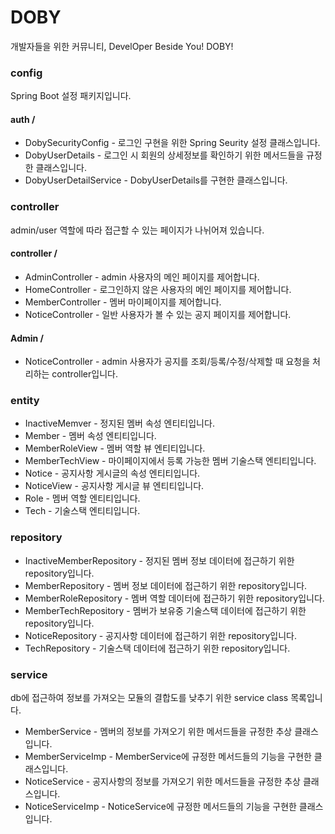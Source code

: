 # DOBY

개발자들을 위한 커뮤니티, DevelOper Beside You! DOBY!

<h3>config</h3>
Spring Boot 설정 패키지입니다.

<h4>auth /</h4>
<ul>
  <li>DobySecurityConfig - 로그인 구현을 위한 Spring Seurity 설정 클래스입니다.</li>
  <li>DobyUserDetails - 로그인 시 회원의 상세정보를 확인하기 위한 메서드들을 규정한 클래스입니다.</li>  
  <li>DobyUserDetailService - DobyUserDetails를 구현한 클래스입니다.</li>  
</ul>

<h3>controller</h3>
admin/user 역할에 따라 접근할 수 있는 페이지가 나뉘어져 있습니다.

<h4>controller / </h4>
<ul>
<li>AdminController - admin 사용자의 메인 페이지를 제어합니다.</li>
<li>HomeController - 로그인하지 않은 사용자의 메인 페이지를 제어합니다.</li>
<li>MemberController - 멤버 마이페이지를 제어합니다.</li>
<li>NoticeController - 일반 사용자가 볼 수 있는 공지 페이지를 제어합니다.</li>
</ul>

<h4>Admin / </h4>
<ul>
<li>NoticeController - admin 사용자가 공지를 조회/등록/수정/삭제할 때 요청을 처리하는 controller입니다.</li>
</ul>

<h3>entity</h3>
<ul>
  <li>InactiveMemver - 정지된 멤버 속성 엔티티입니다.</li>
  <li>Member - 멤버 속성 엔티티입니다.</li>
  <li>MemberRoleView - 멤버 역할 뷰 엔티티입니다.</li>
  <li>MemberTechView - 마이페이지에서 등록 가능한 멤버 기술스택 엔티티입니다.</li>
  <li>Notice - 공지사항 게시글의 속성 엔티티입니다.</li>
  <li>NoticeView - 공지사항 게시글 뷰 엔티티입니다.</li>
  <li>Role - 멤버 역할 엔티티입니다.</li>
  <li>Tech - 기술스택 엔티티입니다.</li>
</ul>

<h3>repository</h3>
<ul>
  <li>InactiveMemberRepository - 정지된 멤버 정보 데이터에 접근하기 위한 repository입니다.</li>
  <li>MemberRepository - 멤버 정보 데이터에 접근하기 위한 repository입니다.</li>
  <li>MemberRoleRepository - 멤버 역할 데이터에 접근하기 위한 repository입니다.</li>
  <li>MemberTechRepository - 멤버가 보유중 기술스택 데이터에 접근하기 위한 repository입니다.</li>
  <li>NoticeRepository - 공지사항 데이터에 접근하기 위한 repository입니다.</li>
  <li>TechRepository - 기술스택 데이터에 접근하기 위한 repository입니다.</li>  
</ul>

<h3>service</h3>
db에 접근하여 정보를 가져오는 모듈의 결합도를 낮추기 위한 service class 목록입니다.
<ul>
  <li>MemberService - 멤버의 정보를 가져오기 위한 메서드들을 규정한 추상 클래스입니다. </li>
  <li>MemberServiceImp - MemberService에 규정한 메서드들의 기능을 구현한 클래스입니다.</li>
  <li>NoticeService - 공지사항의 정보를 가져오기 위한 메서드들을 규정한 추상 클래스입니다.</li>
  <li>NoticeServiceImp - NoticeService에 규정한 메서드들의 기능을 구현한 클래스입니다.</li>
</ul>
